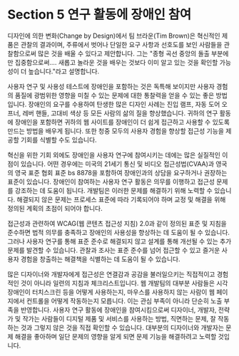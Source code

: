 # Section 5 연구 활동에 장애인 참여

디자인에 의한 변화(Change by Design)에서 팀 브라운(Tim Brown)은 혁신적인 제품은 관찰의 결과이며, 주류에서 벗어나 단일한 요구 사항과 선호도를 보인 사람들을 관찰함으로써 많은 것을 배울 수 있다고 제안합니다. 그는 "종형 곡선 중앙의 돌출 부분에만 집중함으로써…. 새롭고 놀라운 것을 배우는 것보다 이미 알고 있는 것을 확인할 가능성이 더 높습니다."라고 설명합니다.

사용자 연구 및 사용성 테스트에 장애인을 포함하는 것은 독특해 보이지만 사용자 경험의 품질에 광범위한 영향을 미칠 수 있는 문제에 대한 통찰력을 얻을 수 있는 좋은 방법입니다. 장애인의 요구를 수용하여 탄생한 많은 디자인 사례는 진입 램프, 자동 도어 오프너, 레버 핸들, 고대비 색상 등 모든 사람의 삶의 질을 향상했습니다. 귀하의 연구 활동에 장애인을 포함하면 귀하의 웹 사이트를 장애인이 더 쉽게 접근하고 사용할 수 있도록 만드는 방법을 배우게 됩니다. 또한 청중 모두의 사용자 경험을 향상할 접근성 기능을 제공할 기회를 식별할 수도 있습니다.

혁신을 위한 기회 외에도 장애인을 사용자 연구에 참여시키는 데에는 많은 실질적인 이점이 있습니다. 어떤 경우에는 미국의 21세기 통신 및 비디오 접근성법(CVAA)과 영국의 영국 표준 협회 표준 bs 8878을 포함하여 장애인과의 상담을 요구하거나 권장하는 표준이 있습니다. 장애인이 참여하는 사용자 연구 활동은 의무를 이행하고 접근성 문제를 강조하는 데 도움이 됩니다. 개발팀은 이러한 문제를 해결하기 위해 노력할 수 있습니다. 해결되지 않은 문제는 프로세스 표준에 따라 기록되어야 하며 교정 및 해결을 위해 정의된 계획의 초점이 되어야 합니다.

접근성과 관련하여 WCAG(웹 콘텐츠 접근성 지침) 2.0과 같이 정의된 표준 및 지침을 준수하면 법적 의무를 충족하고 장애인의 사용성을 향상하는 데 도움이 될 수 있습니다. 그러나 사용자 연구를 통해 표준 준수로 해결되지 않고 설계를 통해 개선될 수 있는 추가 문제를 발견할 수 있습니다. 관찰과 조사는 표준 준수를 넘어 접근할 수 있고 즐거운 사용자 경험을 창출하는 해결책을 식별하는 데 도움이 될 수 있습니다.

많은 디자이너와 개발자에게 접근성은 연결감과 공감을 불러일으키는 직접적이고 경험적인 것이 아니라 일련의 지침과 체크리스트입니다. 웹 개발팀의 대부분 사람들은 시각 장애인이 터치스크린 등을 어떻게 사용하는지, 마우스를 사용하지 않는 사람이 웹 페이지에서 컨트롤을 어떻게 작동하는지 모릅니다. 이는 관심 부족이 아니라 단순히 노출 부족을 반영합니다. 사용자 연구 활동에 장애인을 참여시킴으로써 디자이너, 개발자, 전략가 및 작가는 사람들이 디지털 제품 및 서비스를 사용하는 방법, 직면하는 문제, 잘 작동하는 것과 그렇지 않은 것을 직접 확인할 수 있습니다. 대부분의 디자이너와 개발자는 문제 해결을 좋아하며 일단 문제의 영향을 알게 되면 문제 기능을 해결하려고 노력할 것입니다.
